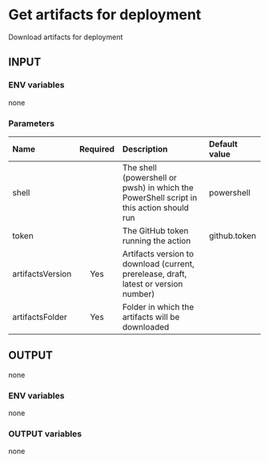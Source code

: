 # Get artifacts for deployment
Download artifacts for deployment

## INPUT

### ENV variables
none

### Parameters
| Name | Required | Description | Default value |
| :-- | :-: | :-- | :-- |
| shell | | The shell (powershell or pwsh) in which the PowerShell script in this action should run | powershell |
| token | | The GitHub token running the action | github.token |
| artifactsVersion | Yes | Artifacts version to download (current, prerelease, draft, latest or version number) | |
| artifactsFolder | Yes | Folder in which the artifacts will be downloaded | |

## OUTPUT
none

### ENV variables
none

### OUTPUT variables
none
